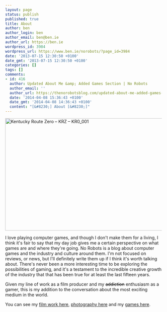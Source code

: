 ```yaml
---
layout: page
status: publish
published: true
title: About
author: ben
author_login: ben
author_email: ben@ben.ie
author_url: https://ben.ie
wordpress_id: 3984
wordpress_url: https://www.ben.ie/norobots/?page_id=3984
date: '2013-07-15 12:30:50 +0100'
date_gmt: '2013-07-15 12:30:50 +0100'
categories: []
tags: []
comments:
- id: 416
  author: Updated About Me &amp; Added Games Section | No Robots
  author_email: ''
  author_url: https://thenorobotsblog.com/updated-about-me-added-games-section/
  date: '2014-04-08 15:36:43 +0100'
  date_gmt: '2014-04-08 14:36:43 +0100'
  content: "[&#8230;] About [&#8230;]"
---
```

<p><img class="aligncenter size-large wp-image-4601" alt="Kentucky Route Zero – KRZ – KR0_001" src="https://thenorobotsblog.com/wp-content/uploads/2013/08/Kentucky-Route-Zero-– KRZ-– KR0_001-1024x640.png" width="580" height="362" /></p>
<p>I love playing computer games, and though I don't make them for a living, I think it's fair to say that my day job gives me a certain perspective on what games are and where they're going. No Robots is a blog about computer games and the industry and culture around them. I'm not focused on reviews, or news, but I'll definitely write them up if I think it's worth talking about. There's never been a more interesting time to be exploring the possibilities of gaming, and it's a testament to the incredible creative growth of the industry that that has been true for at least the last fifteen years.</p>
<p>Given my line of work as a film producer and my <span style="color: #000000;"><del>addiction</del></span> enthusiasm as a gamer, this is my addition to the conversation about the most exciting medium in the world.</p>
<p>You can see my <a href="https://ben.ie/film" target="_blank">film work here</a>, <a href="https://ben.ie/photography" target="_blank">photography here</a> and my <a title="My Games" href="https://ben.ie/my-games/" target="_blank">games here</a>.</p>
